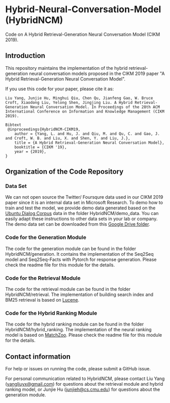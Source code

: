 # Hybrid-Neural-Conversation-Model (HybridNCM)
Code on A Hybrid Retrieval-Generation Neural Conversation Model (CIKM 2019).

## Introduction

This repository maintains the implementation of the hybrid retrieval-generation neural conversation models proposed in the CIKM 2019 paper "A Hybrid Retrieval-Generation Neural Conversation Model".

If you use this code for your paper, please cite it as:

```
Liu Yang, Junjie Hu, Minghui Qiu, Chen Qu, Jianfeng Gao, W. Bruce Croft, Xiaodong Liu, Yelong Shen, Jingjing Liu. A Hybrid Retrieval-Generation Neural Conversation Model. In Proceedings of the 28th ACM International Conference on Information and Knowledge Management (CIKM 2019).

Bibtext
 @inproceedings{HybridNCM-CIKM19,
	author = {Yang, L. and Hu, J. and Qiu, M. and Qu, C. and Gao, J. and Croft, W. B. and Liu, X. and Shen, Y. and Liu, J.},
	title = {A Hybrid Retrieval-Generation Neural Conversation Model},
	booktitle = {CIKM '19},
	year = {2019},
}
```

## Organization of the Code Repository
### Data Set
We can not open source the Twitter/ Foursqure data used in our CIKM 2019 paper since it is an internal data set in Microsoft Research. To demo how to train and test the model, we provide demo data generated based on the [Ubuntu Dialog Corpus](https://arxiv.org/abs/1506.08909) data in the folder HybridNCM/demo_data. You can easily adapt these instructions to other data sets in your lab or company. The demo data set can be downloaded from this [Google Drive folder](https://drive.google.com/drive/folders/14kp-q1nre-mKjO4ExfXAVyhuGK3woxsq?usp=sharing).

### Code for the Generation Module
The code for the generation module can be found in the folder HybridNCM/generation. It contains the implementation of the Seq2Seq model and Seq2Seq-Facts with Pytorch for response generation. Please check the readme file for this module for the details.

### Code for the Retrieval Module
The code for the retrieval module can be found in the folder HybridNCM/retrieval. The implementation of building search index and BM25 retrieval is based on [Lucene](https://lucene.apache.org/).

### Code for the Hybrid Ranking Module
The code for the hybrid ranking module can be found in the folder HybridNCM/hybrid_ranking. The implementation of the neural ranking model is based on [MatchZoo](https://github.com/NTMC-Community/MatchZoo). Please check the readme file for this module for the details.

## Contact information
For help or issues on running the code, please submit a GitHub issue.

For personal communication related to HybridNCM, please contact Liu Yang (yangliuyx@gmail.com) for questions about the retrieval module and hybrid ranking model, or Junjie Hu (junjieh@cs.cmu.edu) for questions about the generation module.
